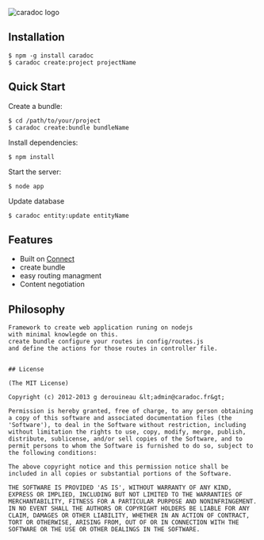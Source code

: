 ![caradoc logo](http://f.cl.ly/items/2v0d202T0D3Y271K431Q/caradoc_logo.png)




## Installation

    $ npm -g install caradoc
    $ caradoc create:project projectName


## Quick Start


 Create a bundle:

    $ cd /path/to/your/project
    $ caradoc create:bundle bundleName

 Install dependencies:

    $ npm install

 Start the server:

    $ node app

 Update database

    $ caradoc entity:update entityName

## Features

  * Built on [Connect](http://github.com/senchalabs/connect)
  * create bundle
  * easy routing managment
  * Content negotiation

## Philosophy

    Framework to create web application runing on nodejs
    with minimal knowlegde on this.
    create bundle configure your routes in config/routes.js
    and define the actions for those routes in controller file.


```

## License

(The MIT License)

Copyright (c) 2012-2013 g derouineau &lt;admin@caradoc.fr&gt;

Permission is hereby granted, free of charge, to any person obtaining
a copy of this software and associated documentation files (the
'Software'), to deal in the Software without restriction, including
without limitation the rights to use, copy, modify, merge, publish,
distribute, sublicense, and/or sell copies of the Software, and to
permit persons to whom the Software is furnished to do so, subject to
the following conditions:

The above copyright notice and this permission notice shall be
included in all copies or substantial portions of the Software.

THE SOFTWARE IS PROVIDED 'AS IS', WITHOUT WARRANTY OF ANY KIND,
EXPRESS OR IMPLIED, INCLUDING BUT NOT LIMITED TO THE WARRANTIES OF
MERCHANTABILITY, FITNESS FOR A PARTICULAR PURPOSE AND NONINFRINGEMENT.
IN NO EVENT SHALL THE AUTHORS OR COPYRIGHT HOLDERS BE LIABLE FOR ANY
CLAIM, DAMAGES OR OTHER LIABILITY, WHETHER IN AN ACTION OF CONTRACT,
TORT OR OTHERWISE, ARISING FROM, OUT OF OR IN CONNECTION WITH THE
SOFTWARE OR THE USE OR OTHER DEALINGS IN THE SOFTWARE.
